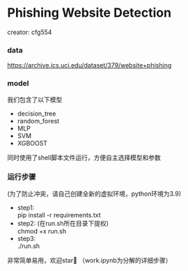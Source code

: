 # Phishing Website Detection
creator: cfg554
### data 
https://archive.ics.uci.edu/dataset/379/website+phishing

### model
我们包含了以下模型
* decision_tree
* random_forest
* MLP
* SVM
* XGBOOST 

同时使用了shell脚本文件运行，方便自主选择模型和参数

### 运行步骤
(为了防止冲突，请自己创建全新的虚拟环境，python环境为3.9)

* step1:<br>
    pip install -r requirements.txt
* step2:
    (在run.sh所在目录下提权)
    <br>chmod +x run.sh
* step3:
    <br>./run.sh

非常简单易用，欢迎star🥰
（work.ipynb为分解的详细步骤）
    
